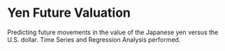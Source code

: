 # Yen Future Valuation
Predicting future movements in the value of the Japanese yen versus the U.S. dollar. Time Series and Regression Analysis performed.

